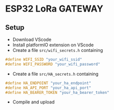 # ESP32 LoRa GATEWAY

## Setup

- Download VScode
- Install platformIO extension on VScode
- Create a file ``src/wifi_secrets.h`` containing
  
```cpp
#define WIFI_SSID "your_wifi_ssid"
#define WIFI_PASSWORD "your_wifi_password"
```

- Create a file ``src/HA_secrets.h`` containing
  
```cpp
#define HA_ENDPOINT "your_ha_endpoint"
#define HA_API_PORT "your_ha_api_port"
#define HA_BEARER_TOKEN "your_ha_bearer_token"
```

- Compile and upload
